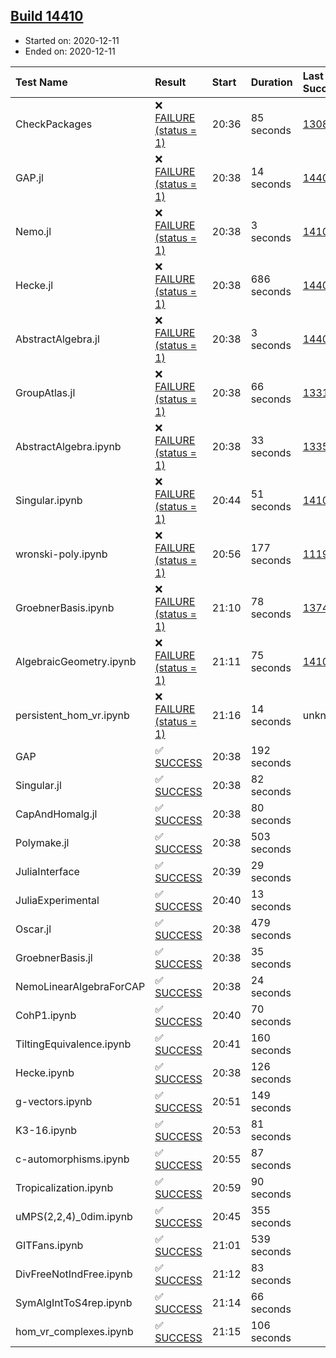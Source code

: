 ## [Build 14410](https://oscarci.mathematik.uni-kl.de/job/oscar/14410/)

* Started on: 2020-12-11
* Ended on: 2020-12-11

| Test Name    | Result | Start | Duration | Last Success | First Failure |
|:-------------|:-------|:------|:---------|:-------------|:--------------|
| CheckPackages | ❌ [FAILURE (status = 1)](https://oscarci.mathematik.uni-kl.de/job/oscar/14410/artifact/logs/build-14410/CheckPackages.log) | 20:36 | 85 seconds | [13085](https://oscarci.mathematik.uni-kl.de/job/oscar/13085/) | [13086](https://oscarci.mathematik.uni-kl.de/job/oscar/13086/) |
| GAP.jl | ❌ [FAILURE (status = 1)](https://oscarci.mathematik.uni-kl.de/job/oscar/14410/artifact/logs/build-14410/GAP.jl.log) | 20:38 | 14 seconds | [14408](https://oscarci.mathematik.uni-kl.de/job/oscar/14408/) | [14409](https://oscarci.mathematik.uni-kl.de/job/oscar/14409/) |
| Nemo.jl | ❌ [FAILURE (status = 1)](https://oscarci.mathematik.uni-kl.de/job/oscar/14410/artifact/logs/build-14410/Nemo.jl.log) | 20:38 | 3 seconds | [14101](https://oscarci.mathematik.uni-kl.de/job/oscar/14101/) | [14102](https://oscarci.mathematik.uni-kl.de/job/oscar/14102/) |
| Hecke.jl | ❌ [FAILURE (status = 1)](https://oscarci.mathematik.uni-kl.de/job/oscar/14410/artifact/logs/build-14410/Hecke.jl.log) | 20:38 | 686 seconds | [14407](https://oscarci.mathematik.uni-kl.de/job/oscar/14407/) | [14408](https://oscarci.mathematik.uni-kl.de/job/oscar/14408/) |
| AbstractAlgebra.jl | ❌ [FAILURE (status = 1)](https://oscarci.mathematik.uni-kl.de/job/oscar/14410/artifact/logs/build-14410/AbstractAlgebra.jl.log) | 20:38 | 3 seconds | [14405](https://oscarci.mathematik.uni-kl.de/job/oscar/14405/) | [14406](https://oscarci.mathematik.uni-kl.de/job/oscar/14406/) |
| GroupAtlas.jl | ❌ [FAILURE (status = 1)](https://oscarci.mathematik.uni-kl.de/job/oscar/14410/artifact/logs/build-14410/GroupAtlas.jl.log) | 20:38 | 66 seconds | [13311](https://oscarci.mathematik.uni-kl.de/job/oscar/13311/) | [13312](https://oscarci.mathematik.uni-kl.de/job/oscar/13312/) |
| AbstractAlgebra.ipynb | ❌ [FAILURE (status = 1)](https://oscarci.mathematik.uni-kl.de/job/oscar/14410/artifact/logs/build-14410/AbstractAlgebra.ipynb.log) | 20:38 | 33 seconds | [13355](https://oscarci.mathematik.uni-kl.de/job/oscar/13355/) | [13356](https://oscarci.mathematik.uni-kl.de/job/oscar/13356/) |
| Singular.ipynb | ❌ [FAILURE (status = 1)](https://oscarci.mathematik.uni-kl.de/job/oscar/14410/artifact/logs/build-14410/Singular.ipynb.log) | 20:44 | 51 seconds | [14101](https://oscarci.mathematik.uni-kl.de/job/oscar/14101/) | [14102](https://oscarci.mathematik.uni-kl.de/job/oscar/14102/) |
| wronski-poly.ipynb | ❌ [FAILURE (status = 1)](https://oscarci.mathematik.uni-kl.de/job/oscar/14410/artifact/logs/build-14410/wronski-poly.ipynb.log) | 20:56 | 177 seconds | [11192](https://oscarci.mathematik.uni-kl.de/job/oscar/11192/) | [11193](https://oscarci.mathematik.uni-kl.de/job/oscar/11193/) |
| GroebnerBasis.ipynb | ❌ [FAILURE (status = 1)](https://oscarci.mathematik.uni-kl.de/job/oscar/14410/artifact/logs/build-14410/GroebnerBasis.ipynb.log) | 21:10 | 78 seconds | [13748](https://oscarci.mathematik.uni-kl.de/job/oscar/13748/) | [13749](https://oscarci.mathematik.uni-kl.de/job/oscar/13749/) |
| AlgebraicGeometry.ipynb | ❌ [FAILURE (status = 1)](https://oscarci.mathematik.uni-kl.de/job/oscar/14410/artifact/logs/build-14410/AlgebraicGeometry.ipynb.log) | 21:11 | 75 seconds | [14101](https://oscarci.mathematik.uni-kl.de/job/oscar/14101/) | [14102](https://oscarci.mathematik.uni-kl.de/job/oscar/14102/) |
| persistent_hom_vr.ipynb | ❌ [FAILURE (status = 1)](https://oscarci.mathematik.uni-kl.de/job/oscar/14410/artifact/logs/build-14410/persistent_hom_vr.ipynb.log) | 21:16 | 14 seconds | unknown | unknown |
| GAP | ✅ [SUCCESS](https://oscarci.mathematik.uni-kl.de/job/oscar/14410/artifact/logs/build-14410/GAP.log) | 20:38 | 192 seconds |  |  |
| Singular.jl | ✅ [SUCCESS](https://oscarci.mathematik.uni-kl.de/job/oscar/14410/artifact/logs/build-14410/Singular.jl.log) | 20:38 | 82 seconds |  |  |
| CapAndHomalg.jl | ✅ [SUCCESS](https://oscarci.mathematik.uni-kl.de/job/oscar/14410/artifact/logs/build-14410/CapAndHomalg.jl.log) | 20:38 | 80 seconds |  |  |
| Polymake.jl | ✅ [SUCCESS](https://oscarci.mathematik.uni-kl.de/job/oscar/14410/artifact/logs/build-14410/Polymake.jl.log) | 20:38 | 503 seconds |  |  |
| JuliaInterface | ✅ [SUCCESS](https://oscarci.mathematik.uni-kl.de/job/oscar/14410/artifact/logs/build-14410/JuliaInterface.log) | 20:39 | 29 seconds |  |  |
| JuliaExperimental | ✅ [SUCCESS](https://oscarci.mathematik.uni-kl.de/job/oscar/14410/artifact/logs/build-14410/JuliaExperimental.log) | 20:40 | 13 seconds |  |  |
| Oscar.jl | ✅ [SUCCESS](https://oscarci.mathematik.uni-kl.de/job/oscar/14410/artifact/logs/build-14410/Oscar.jl.log) | 20:38 | 479 seconds |  |  |
| GroebnerBasis.jl | ✅ [SUCCESS](https://oscarci.mathematik.uni-kl.de/job/oscar/14410/artifact/logs/build-14410/GroebnerBasis.jl.log) | 20:38 | 35 seconds |  |  |
| NemoLinearAlgebraForCAP | ✅ [SUCCESS](https://oscarci.mathematik.uni-kl.de/job/oscar/14410/artifact/logs/build-14410/NemoLinearAlgebraForCAP.log) | 20:38 | 24 seconds |  |  |
| CohP1.ipynb | ✅ [SUCCESS](https://oscarci.mathematik.uni-kl.de/job/oscar/14410/artifact/logs/build-14410/CohP1.ipynb.log) | 20:40 | 70 seconds |  |  |
| TiltingEquivalence.ipynb | ✅ [SUCCESS](https://oscarci.mathematik.uni-kl.de/job/oscar/14410/artifact/logs/build-14410/TiltingEquivalence.ipynb.log) | 20:41 | 160 seconds |  |  |
| Hecke.ipynb | ✅ [SUCCESS](https://oscarci.mathematik.uni-kl.de/job/oscar/14410/artifact/logs/build-14410/Hecke.ipynb.log) | 20:38 | 126 seconds |  |  |
| g-vectors.ipynb | ✅ [SUCCESS](https://oscarci.mathematik.uni-kl.de/job/oscar/14410/artifact/logs/build-14410/g-vectors.ipynb.log) | 20:51 | 149 seconds |  |  |
| K3-16.ipynb | ✅ [SUCCESS](https://oscarci.mathematik.uni-kl.de/job/oscar/14410/artifact/logs/build-14410/K3-16.ipynb.log) | 20:53 | 81 seconds |  |  |
| c-automorphisms.ipynb | ✅ [SUCCESS](https://oscarci.mathematik.uni-kl.de/job/oscar/14410/artifact/logs/build-14410/c-automorphisms.ipynb.log) | 20:55 | 87 seconds |  |  |
| Tropicalization.ipynb | ✅ [SUCCESS](https://oscarci.mathematik.uni-kl.de/job/oscar/14410/artifact/logs/build-14410/Tropicalization.ipynb.log) | 20:59 | 90 seconds |  |  |
| uMPS(2,2,4)_0dim.ipynb | ✅ [SUCCESS](https://oscarci.mathematik.uni-kl.de/job/oscar/14410/artifact/logs/build-14410/uMPS-2-2-4-_0dim.ipynb.log) | 20:45 | 355 seconds |  |  |
| GITFans.ipynb | ✅ [SUCCESS](https://oscarci.mathematik.uni-kl.de/job/oscar/14410/artifact/logs/build-14410/GITFans.ipynb.log) | 21:01 | 539 seconds |  |  |
| DivFreeNotIndFree.ipynb | ✅ [SUCCESS](https://oscarci.mathematik.uni-kl.de/job/oscar/14410/artifact/logs/build-14410/DivFreeNotIndFree.ipynb.log) | 21:12 | 83 seconds |  |  |
| SymAlgIntToS4rep.ipynb | ✅ [SUCCESS](https://oscarci.mathematik.uni-kl.de/job/oscar/14410/artifact/logs/build-14410/SymAlgIntToS4rep.ipynb.log) | 21:14 | 66 seconds |  |  |
| hom_vr_complexes.ipynb | ✅ [SUCCESS](https://oscarci.mathematik.uni-kl.de/job/oscar/14410/artifact/logs/build-14410/hom_vr_complexes.ipynb.log) | 21:15 | 106 seconds |  |  |
